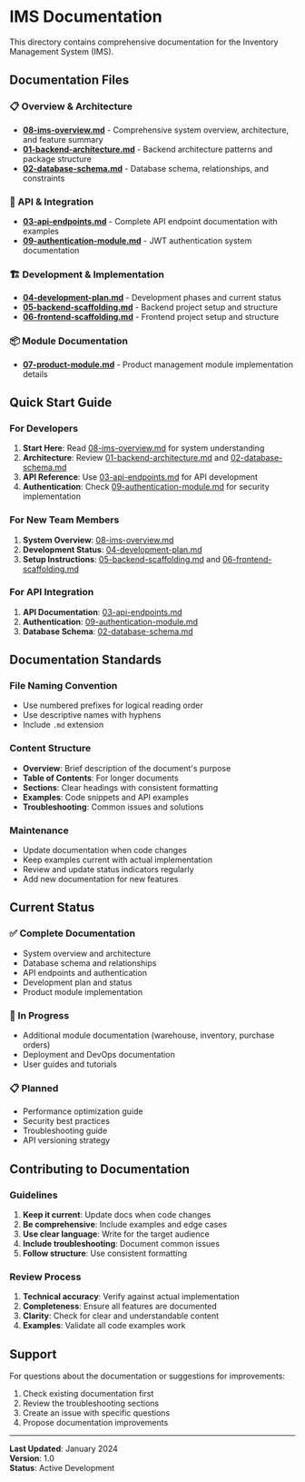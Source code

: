 # IMS Documentation

This directory contains comprehensive documentation for the Inventory Management System (IMS).

## Documentation Files

### 📋 Overview & Architecture
- **[08-ims-overview.md](./08-ims-overview.md)** - Comprehensive system overview, architecture, and feature summary
- **[01-backend-architecture.md](./01-backend-architecture.md)** - Backend architecture patterns and package structure
- **[02-database-schema.md](./02-database-schema.md)** - Database schema, relationships, and constraints

### 🔌 API & Integration
- **[03-api-endpoints.md](./03-api-endpoints.md)** - Complete API endpoint documentation with examples
- **[09-authentication-module.md](./09-authentication-module.md)** - JWT authentication system documentation

### 🏗️ Development & Implementation
- **[04-development-plan.md](./04-development-plan.md)** - Development phases and current status
- **[05-backend-scaffolding.md](./05-backend-scaffolding.md)** - Backend project setup and structure
- **[06-frontend-scaffolding.md](./06-frontend-scaffolding.md)** - Frontend project setup and structure

### 📦 Module Documentation
- **[07-product-module.md](./07-product-module.md)** - Product management module implementation details

## Quick Start Guide

### For Developers
1. **Start Here**: Read [08-ims-overview.md](./08-ims-overview.md) for system understanding
2. **Architecture**: Review [01-backend-architecture.md](./01-backend-architecture.md) and [02-database-schema.md](./02-database-schema.md)
3. **API Reference**: Use [03-api-endpoints.md](./03-api-endpoints.md) for API development
4. **Authentication**: Check [09-authentication-module.md](./09-authentication-module.md) for security implementation

### For New Team Members
1. **System Overview**: [08-ims-overview.md](./08-ims-overview.md)
2. **Development Status**: [04-development-plan.md](./04-development-plan.md)
3. **Setup Instructions**: [05-backend-scaffolding.md](./05-backend-scaffolding.md) and [06-frontend-scaffolding.md](./06-frontend-scaffolding.md)

### For API Integration
1. **API Documentation**: [03-api-endpoints.md](./03-api-endpoints.md)
2. **Authentication**: [09-authentication-module.md](./09-authentication-module.md)
3. **Database Schema**: [02-database-schema.md](./02-database-schema.md)

## Documentation Standards

### File Naming Convention
- Use numbered prefixes for logical reading order
- Use descriptive names with hyphens
- Include `.md` extension

### Content Structure
- **Overview**: Brief description of the document's purpose
- **Table of Contents**: For longer documents
- **Sections**: Clear headings with consistent formatting
- **Examples**: Code snippets and API examples
- **Troubleshooting**: Common issues and solutions

### Maintenance
- Update documentation when code changes
- Keep examples current with actual implementation
- Review and update status indicators regularly
- Add new documentation for new features

## Current Status

### ✅ Complete Documentation
- System overview and architecture
- Database schema and relationships
- API endpoints and authentication
- Development plan and status
- Product module implementation

### 🔄 In Progress
- Additional module documentation (warehouse, inventory, purchase orders)
- Deployment and DevOps documentation
- User guides and tutorials

### 📋 Planned
- Performance optimization guide
- Security best practices
- Troubleshooting guide
- API versioning strategy

## Contributing to Documentation

### Guidelines
1. **Keep it current**: Update docs when code changes
2. **Be comprehensive**: Include examples and edge cases
3. **Use clear language**: Write for the target audience
4. **Include troubleshooting**: Document common issues
5. **Follow structure**: Use consistent formatting

### Review Process
1. **Technical accuracy**: Verify against actual implementation
2. **Completeness**: Ensure all features are documented
3. **Clarity**: Check for clear and understandable content
4. **Examples**: Validate all code examples work

## Support

For questions about the documentation or suggestions for improvements:
1. Check existing documentation first
2. Review the troubleshooting sections
3. Create an issue with specific questions
4. Propose documentation improvements

---

**Last Updated**: January 2024  
**Version**: 1.0  
**Status**: Active Development 